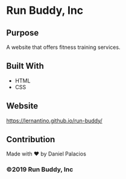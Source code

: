 # Run Buddy, Inc


## Purpose
A website that offers fitness training services.


## Built With
* HTML
* CSS


## Website
https://lernantino.github.io/run-buddy/


## Contribution
Made with ❤ by Daniel Palacios


### ©2019 Run Buddy, Inc
